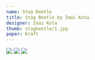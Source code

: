 ```yaml
---
name: Stag Beetle
title: Stag Beetle by Imai Kota
designer: Imai Kota
thumb: stagbeetle/1.jpg
paper: Kraft
---
```

![](stagbeetle/1.jpg)
![](stagbeetle/2.jpg)
![](stagbeetle/3.jpg)
